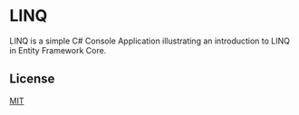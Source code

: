 # LINQ

LINQ is a simple C# Console Application illustrating an introduction to LINQ in Entity Framework Core.




## License
[MIT](https://choosealicense.com/licenses/mit/)